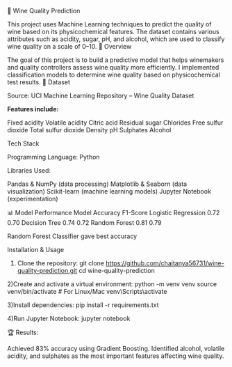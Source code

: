 🍷 Wine Quality Prediction

This project uses Machine Learning techniques to predict the quality of wine based on its physicochemical features. The dataset contains various attributes such as acidity, sugar, pH, and alcohol, which are used to classify wine quality on a scale of 0–10.
📖 Overview

The goal of this project is to build a predictive model that helps winemakers and quality controllers assess wine quality more efficiently.
I implemented classification models to determine wine quality based on physicochemical test results.
📂 Dataset

Source: UCI Machine Learning Repository – Wine Quality Dataset

__Features include:__

Fixed acidity
Volatile acidity
Citric acid
Residual sugar
Chlorides
Free sulfur dioxide
Total sulfur dioxide
Density
pH
Sulphates
Alcohol

Tech Stack

Programming Language: Python

Libraries Used:

Pandas & NumPy (data processing)
Matplotlib & Seaborn (data visualization)
Scikit-learn (machine learning models)
Jupyter Notebook (experimentation)

📊 Model Performance
Model	Accuracy	F1-Score
Logistic Regression	0.72	0.70
Decision Tree	0.74	0.72
Random Forest	0.81	0.79

Random Forest Classifier gave best accuracy

Installation & Usage

1) Clone the repository:
git clone https://github.com/chaitanya56731/wine-quality-prediction.git
cd wine-quality-prediction

2)Create and activate a virtual environment:
python -m venv venv
source venv/bin/activate   # For Linux/Mac
venv\Scripts\activate 

3)Install dependencies:
pip install -r requirements.txt

4)Run Jupyter Notebook:
jupyter notebook

🏆 Results:

Achieved 83% accuracy using Gradient Boosting.
Identified alcohol, volatile acidity, and sulphates as the most important features affecting wine quality.
